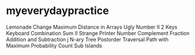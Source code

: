 # myeverydaypractice

Lemonade Change
 Maximum Distance in Arrays
Ugly Number II
 2 Keys Keyboard
Combination Sum II
Strange Printer
Number Complement
 Fraction Addition and Subtraction
 j
N-ary Tree Postorder Traversal
Path with Maximum Probability
Count Sub Islands


